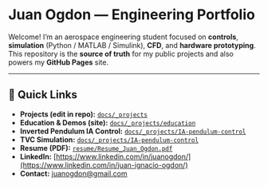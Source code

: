 # Juan Ogdon — Engineering Portfolio

Welcome! I’m an aerospace engineering student focused on **controls**, **simulation** (Python / MATLAB / Simulink), **CFD**, and **hardware prototyping**.  
This repository is the **source of truth** for my public projects and also powers my **GitHub Pages** site.

---

## 🔗 Quick Links
-  **Projects (edit in repo):** [`docs/_projects`](docs/_projects)
-  **Education & Demos (site):** [`docs/_projects/education`](docs/_projects/education)
-  **Inverted Pendulum IA Control:**  [`docs/_projects/IA-pendulum-control`](docs/_projects/inverted-pendulum-genetic-algorithm-ia-control.md)
-  **TVC Simulation:**  [`docs/_projects/IA-pendulum-control`](docs/_projects/tvc-3dof-rocket-simulation.md)
-  **Resume (PDF):** [`resume/Resume_Juan_Ogdon.pdf`](resume/Resume_Juan_Ogdon.pdf)
-  **LinkedIn:** [https://www.linkedin.com/in/juanogdon/](https://www.linkedin.com/in/juan-ignacio-ogdon/)
-  **Contact:** [juanogdon@gmail.com](juanogdon@gmail.com)

